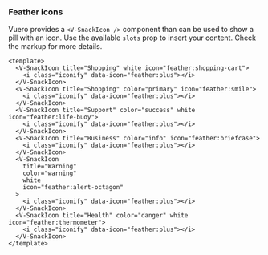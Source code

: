 ### Feather icons

Vuero provides a `<V-SnackIcon />` component than can be used
to show a pill with an icon. Use the available `slots` prop
to insert your content. Check the markup for more details.

<!--code-->

```vue
<template>
  <V-SnackIcon title="Shopping" white icon="feather:shopping-cart">
    <i class="iconify" data-icon="feather:plus"></i>
  </V-SnackIcon>
  <V-SnackIcon title="Shopping" color="primary" icon="feather:smile">
    <i class="iconify" data-icon="feather:plus"></i>
  </V-SnackIcon>
  <V-SnackIcon title="Support" color="success" white icon="feather:life-buoy">
    <i class="iconify" data-icon="feather:plus"></i>
  </V-SnackIcon>
  <V-SnackIcon title="Business" color="info" icon="feather:briefcase">
    <i class="iconify" data-icon="feather:plus"></i>
  </V-SnackIcon>
  <V-SnackIcon
    title="Warning"
    color="warning"
    white
    icon="feather:alert-octagon"
  >
    <i class="iconify" data-icon="feather:plus"></i>
  </V-SnackIcon>
  <V-SnackIcon title="Health" color="danger" white icon="feather:thermometer">
    <i class="iconify" data-icon="feather:plus"></i>
  </V-SnackIcon>
</template>
```

<!--/code-->

<!--example-->

<div class="snacks">
  <V-SnackIcon title="Shopping" white icon="feather:shopping-cart">
    <i class="iconify" data-icon="feather:plus"></i>
  </V-SnackIcon>
  <V-SnackIcon title="Shopping" color="primary" icon="feather:smile">
    <i class="iconify" data-icon="feather:plus"></i>
  </V-SnackIcon>
  <V-SnackIcon title="Support" color="success" white icon="feather:life-buoy">
    <i class="iconify" data-icon="feather:plus"></i>
  </V-SnackIcon>
  <V-SnackIcon title="Business" color="info" icon="feather:briefcase">
    <i class="iconify" data-icon="feather:plus"></i>
  </V-SnackIcon>
  <V-SnackIcon
    title="Warning"
    color="warning"
    white
    icon="feather:alert-octagon"
  >
    <i class="iconify" data-icon="feather:plus"></i>
  </V-SnackIcon>
  <V-SnackIcon title="Health" color="danger" white icon="feather:thermometer">
    <i class="iconify" data-icon="feather:plus"></i>
  </V-SnackIcon>
</div>

<!--/example-->
